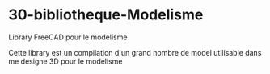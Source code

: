 # 30-bibliotheque-Modelisme
 Library FreeCAD pour le modelisme

Cette library est un compilation d'un grand nombre de model utilisable dans me designe 3D pour le modelisme
